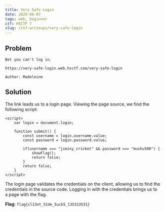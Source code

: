```yaml
---
title: Very Safe Login
date: 2020-06-07
tags: web, beginner
ctf: HSCTF 7
slug: /ctf-writeups/very-safe-login
---
```

## Problem
```
Bet you can't log in.

https://very-safe-login.web.hsctf.com/very-safe-login

Author: Madeleine
```

## Solution
The link leads us to a login page. Viewing the page source, we find the following script:
```
<script>
    var login = document.login;

    function submit() {
        const username = login.username.value;
        const password = login.password.value;
            
        if(username === "jiminy_cricket" && password === "mushu500") {
            showFlag();
            return false;
        }
        return false;
    }
</script>
```

The login page validates the credentials on the client, allowing us to find the credentials in the source code. Logging in with the credentials brings us to a page with the flag.

**Flag:** ```flag{cl13nt_51de_5uck5_135313531}```